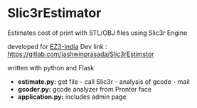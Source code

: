 # Slic3rEstimator
Estimates cost of print with STL/OBJ files using Slic3r Engine

developed for [EZ3-India](www.ez3.in)
Dev link : https://gitlab.com/iashwinprasada/Slic3rEstimstor

written with python and Flask

+ **estimate.py:** get file - call Slic3r - analysis of gcode - mail
+ **gcoder.py:** gcode analyzer from Pronter face
+ **application.py:** includes admin page
